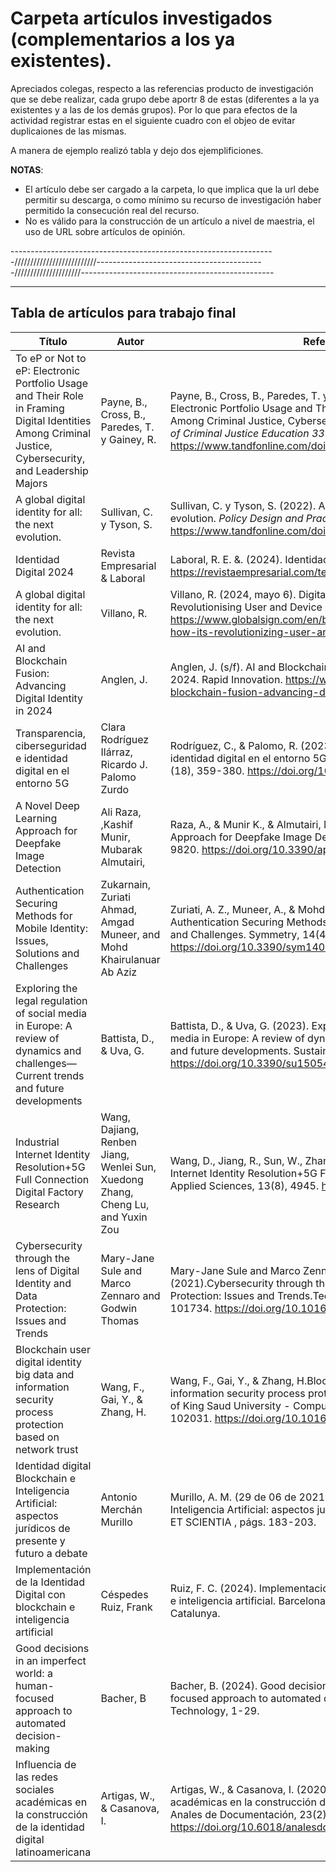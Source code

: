 # Carpeta artículos investigados (complementarios a los ya existentes).

Apreciados colegas, respecto a las referencias producto de investigación que se debe realizar, cada grupo debe aportr 8 de estas (diferentes a la ya existentes y a las de los demás grupos). Por lo que para efectos de la actividad registrar estas en el siguiente cuadro con el objeo de evitar duplicaiones de las mismas.

A manera de ejemplo realizó tabla y dejo dos ejemplificiones.

**NOTAS**: 
- El artículo debe ser cargado a la carpeta, lo que implica que la url debe permitir su descarga, o como mínimo su recurso de investigación haber permitido la consecución real del recurso. 
- No es válido para la construcción de un artículo a nivel de maestria,  el uso de URL sobre artículos de opinión. 

------------------------------------------------------------------//////////////////////////------------------------------------------/////////////////////------------------------------------------------
__________________________________________________________________________________________________________________________________________
## Tabla de artículos para trabajo final

| Título                                 | Autor                   | Referencia APA 7                                  | URL                  | Grupo  |
|----------------------------------------|-------------------------|---------------------------------------------------|----------------------|--------|
| To eP or Not to eP: Electronic Portfolio Usage and Their Role in Framing Digital Identities Among Criminal Justice, Cybersecurity, and Leadership Majors| Payne, B., Cross, B., Paredes, T. y Gainey, R.| Payne, B., Cross, B., Paredes, T. y Gainey, R. (2021). To eP or Not to eP: Electronic Portfolio Usage and Their Role in Framing Digital Identities Among Criminal Justice, Cybersecurity, and Leadership Majors. _Journal of Criminal Justice Education 33_ (1), 41-57. Disponible en https://www.tandfonline.com/doi/full/10.1080/10511253.2021.1948086| https://www.tandfonline.com/doi/full/10.1080/10511253.2021.1948086| 3|
| A global digital identity for all: the next evolution.| Sullivan, C. y Tyson, S.| Sullivan, C. y Tyson, S. (2022). A global digital identity for all: the next evolution. _Policy Design and Practice, 6_ (4), 433-445. Disponible en https://www.tandfonline.com/doi/full/10.1080/25741292.2023.2267867| [https://www.tandfonline.com/doi/full/10.1080/10511253.2021.1948086](https://www.tandfonline.com/doi/full/10.1080/25741292.2023.2267867)| 3|
| Identidad Digital 2024| Revista Empresarial & Laboral| Laboral, R. E. &. (2024). Identidad Digital 2024. https://revistaempresarial.com/tecnologia/identidad-digital-2024/| https://revistaempresarial.com/tecnologia/identidad-digital-2024/ | 3|
| A global digital identity for all: the next evolution.| Villano, R.| Villano, R. (2024, mayo 6). Digital Identity Management: How It’s Revolutionising User and Device Authentication. GlobalSign by GMO. https://www.globalsign.com/en/blog/sg/digital-identity-management-how-its-revolutionizing-user-and-device-authentication| https://www.globalsign.com/en/blog/sg/digital-identity-management-how-its-revolutionizing-user-and-device-authentication| 3|
| AI and Blockchain Fusion: Advancing Digital Identity in 2024| Anglen, J.| Anglen, J. (s/f). AI and Blockchain Fusion: Advancing Digital Identity in 2024. Rapid Innovation. https://www.rapidinnovation.io/post/ai-and-blockchain-fusion-advancing-digital-identity-in-2024| https://www.rapidinnovation.io/post/ai-and-blockchain-fusion-advancing-digital-identity-in-2024| 3|
| Transparencia, ciberseguridad e identidad digital en el entorno 5G | Clara Rodríguez Ilárraz, Ricardo J. Palomo Zurdo | Rodríguez, C., & Palomo, R. (2023). Transparencia, ciberseguridad e identidad digital  en el entorno 5G. *Revista Española de la Transparencia*, (18), 359-380.  https://doi.org/10.51915/ret.298 | https://revistatransparencia.com/ojs/index.php/ret/article/view/298/383 | 2 |
| A Novel Deep Learning Approach for Deepfake Image Detection | Ali Raza, ,Kashif Munir, Mubarak Almutairi, | Raza, A., & Munir K., & Almutairi, M. (2022). A Novel Deep Learning Approach for Deepfake Image Detection. *Applied Sciences 2022*, 12, 9820. https://doi.org/10.3390/app12199820 | https://www.mdpi.com/2076-3417/12/19/9820 | 2 |
| Authentication Securing Methods for Mobile Identity: Issues, Solutions and Challenges | Zukarnain, Zuriati Ahmad, Amgad Muneer, and Mohd Khairulanuar Ab Aziz |Zuriati, A. Z., Muneer, A., & Mohd Khairulanuar, A. A. (2022). Authentication Securing Methods for Mobile Identity: Issues, Solutions and Challenges. Symmetry, 14(4), 821. https://doi.org/10.3390/sym14040821 | https://www.proquest.com/docview/2653036192/fulltextPDF?pq-origsite=primo&sourcetype=Scholarly%20Journals | 2 |
| Exploring the legal regulation of social media in Europe: A review of dynamics and challenges—Current trends and future developments | Battista, D., & Uva, G. | Battista, D., & Uva, G. (2023). Exploring the legal regulation of social media in Europe: A review of dynamics and challenges—Current trends and future developments. Sustainability, 15(5), 4144. https://doi.org/10.3390/su15054144 | https://www.proquest.com/docview/2785245501?pq-origsite=primo&sourcetype=Scholarly%20Journals | 2 |
| Industrial Internet Identity Resolution+5G Full Connection Digital Factory Research | Wang, Dajiang, Renben Jiang, Wenlei Sun, Xuedong Zhang, Cheng Lu, and Yuxin Zou | Wang, D., Jiang, R., Sun, W., Zhang, X., Lu, C., & Zou, Y. (2023). Industrial Internet Identity Resolution+5G Full Connection Digital Factory Research. Applied Sciences, 13(8), 4945. https://doi.org/10.3390/app13084945 | https://www.proquest.com/docview/2806475526/fulltextPDF?pq-origsite=primo&sourcetype=Scholarly%20Journals | 2 |
| Cybersecurity through the lens of Digital Identity and Data Protection: Issues and Trends |Mary-Jane Sule and Marco Zennaro and Godwin Thomas | Mary-Jane Sule and Marco Zennaro and Godwin Thomas.November (2021).Cybersecurity through the lens of Digital Identity and Data Protection: Issues and Trends.Technology in Society,67(101734), 101734. https://doi.org/10.1016/j.techsoc.2021.101734| [https://www.proquest.com/docview/2806475526/fulltextPDF?pq-origsite=primo&sourcetype=Scholarly%20Journals](https://www-sciencedirect-com.ezproxy.umng.edu.co/science/article/pii/S0160791X21002098) | 1 |
| Blockchain user digital identity big data and information security process protection based on network trust |Wang, F., Gai, Y., & Zhang, H.| Wang, F., Gai, Y., & Zhang, H.Blockchain user digital identity big data and information security process protection based on network trust. Journal of King Saud University - Computer and Information Sciences, 36(4), 102031. https://doi.org/10.1016/j.jksuci.2024.102031| https://www-sciencedirect-com.ezproxy.umng.edu.co/science/article/pii/S1319157824001204 | 1 |
Identidad digital Blockchain e Inteligencia Artificial: aspectos jurídicos de presente y futuro a debate | Antonio Merchán Murillo | Murillo, A. M. (29 de 06 de 2021). Identidad digital Blockchain e Inteligencia Artificial: aspectos jurídicos de presente y futuro debate. IUS ET SCIENTIA , págs. 183-203. | https://revistascientificas.us.es/index.php/ies/article/view/16021 | 1 |
Implementación de la Identidad Digital con blockchain e inteligencia artificial | Céspedes Ruiz, Frank | Ruiz, F. C. (2024). Implementación de la Identidad Digital con blockchain e inteligencia artificial. Barcelona, España: Universitat Oberta de Catalunya. | https://openaccess.uoc.edu/handle/10609/149671?locale=es | 1 |
Good decisions in an imperfect world: a human-focused approach to automated decision-making | Bacher, B | Bacher, B. (2024). Good decisions in an imperfect world: a human-focused approach to automated decision-making. Law Innovation And Technology, 1-29. | https://doi.org/10.1080/17579961.2024.2392936 | 1 |
Influencia de las redes sociales académicas en la construcción de la identidad digital latinoamericana | Artigas, W., & Casanova, I. | Artigas, W., & Casanova, I. (2020). Influencia de las redes sociales académicas en la construcción de la identidad digital latinoamericana. Anales de Documentación, 23(2). https://doi.org/10.6018/analesdoc.397551 | https://revistas.um.es/analesdoc/article/view/397551 | 1 |

